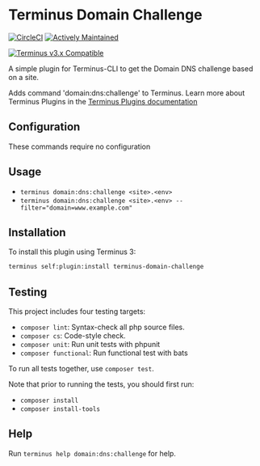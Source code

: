 # Terminus Domain Challenge

[![CircleCI](https://circleci.com/gh/terminus-plugin-project/terminus-domain-challenge.svg?style=shield)](https://circleci.com/gh/terminus-plugin-project/terminus-domain-challenge)
[![Actively Maintained](https://img.shields.io/badge/Pantheon-Actively_Maintained-yellow?logo=pantheon&color=FFDC28)](https://pantheon.io/docs/oss-support-levels#actively-maintained-support)

[![Terminus v3.x Compatible](https://img.shields.io/badge/terminus-3.x-green.svg)](https://github.com/terminus-plugin-project/tree/1.x)

A simple plugin for Terminus-CLI to get the Domain DNS challenge based on a site.

Adds command 'domain:dns:challenge' to Terminus. Learn more about Terminus Plugins in the
[Terminus Plugins documentation](https://pantheon.io/docs/terminus/plugins)

## Configuration

These commands require no configuration

## Usage

* `terminus domain:dns:challenge <site>.<env>`
* `terminus domain:dns:challenge <site>.<env> --filter="domain=www.example.com"`

## Installation

To install this plugin using Terminus 3:

```sh
terminus self:plugin:install terminus-domain-challenge
```

## Testing

This project includes four testing targets:

* `composer lint`: Syntax-check all php source files.
* `composer cs`: Code-style check.
* `composer unit`: Run unit tests with phpunit
* `composer functional`: Run functional test with bats

To run all tests together, use `composer test`.

Note that prior to running the tests, you should first run:

* `composer install`
* `composer install-tools`

## Help

Run `terminus help domain:dns:challenge` for help.
